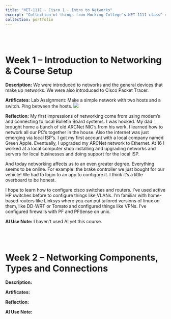 ```yaml
---
title: "NET-1111 - Cisco 1 - Intro to Networks"
excerpt: "Collection of things from Hocking College's NET-1111 class" # <br/><img src='/images/500x300.png'>"
collection: portfolio
---
```


<a id="week_01"></a><br><br>
# Week 1 – Introduction to Networking & Course Setup

**Description:**
We were introduced to networks and the general devices that make up networks.  We were also introduced to Cisco Packet Tracer.

**Artificates:**
Lab Assignment: Make a simple network with two hosts and a switch.  Ping between the hosts.
<img src='Week_01-NET-1111-Cisco_Packet_Tracer.png'>

**Reflection:**
My first impressions of networking come from using modem’s and connecting to local Bulletin Board systems.  I was hooked.  My dad brought home a bunch of old ARCNet NIC’s from his work.  I learned how to network all our PC’s together in the house.  Also the internet was just emerging via local ISP’s.  I got my first account with a local company named Green Apple.  Eventually, I upgraded my ARCNet network to Ethernet.  At 16 I worked at a local computer shop installing and upgrading networks and servers for local businesses and doing support for the local ISP.

And today networking affects us to an even greater degree.  Everything seems to be online.  For example: the brake controller we just bought for our vehicle!  We had to login to an app to configure it.
I think it’s a little overboard to be honest.

I hope to learn how to configure cisco switches and routers.  I’ve used active HP switches before to configure things like VLANs.  I’m familiar with home-based routers like Linksys where you can put tailored versions of linux on them, like DD-WRT or Tomato and configured things like VPNs.  I’ve configured firewalls with PF and PFSense on unix.

**AI Use Note:**
I haven't used AI yet this course.

<a id="week_02"></a><br><br>
# Week 2 – Networking Components, Types and Connections

**Description:**

**Artificates:**

**Reflection:**

**AI Use Note:**
